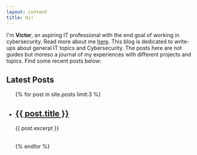 ```yaml
---
layout: content
title: Hi!
---
```


I'm **Victor**, an aspiring IT professional with the end goal of working in cybersecurity. Read more about me [here](/about). This blog is dedicated to write-ups about general IT topics and Cybersecurity. The posts here are not guides but moreso a journal of my experiences with different projects and topics. Find some recent posts below:

## Latest Posts
<ul>
  {% for post in site.posts limit:3 %}
    <li>
      <h2><a href="{{ post.url }}">{{ post.title }}</a></h2>
      <p>{{ post.excerpt }}</p>
      <br/>
    </li>
  {% endfor %}
</ul>